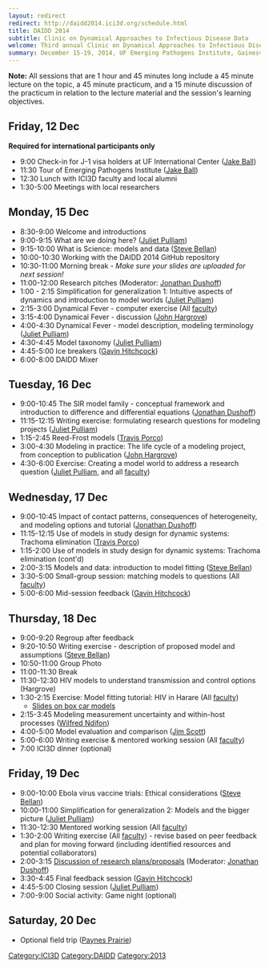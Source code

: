 ```yaml
---
layout: redirect
redirect: http://daidd2014.ici3d.org/schedule.html
title: DAIDD 2014
subtitle: Clinic on Dynamical Approaches to Infectious Disease Data
welcome: Third annual Clinic on Dynamical Approaches to Infectious Disease Data
summary: December 15-19, 2014, UF Emerging Pathogens Institute, Gainesville, FL, USA
---
```

**Note:** All sessions that are 1 hour and 45 minutes long include a 45 minute lecture on the topic, a 45 minute practicum, and a 15 minute discussion of the practicum in relation to the lecture material and the session's learning objectives.

Friday, 12 Dec
--------------
**Required for international participants only**

-   9:00 Check-in for J-1 visa holders at UF International Center ([Jake Ball]({{site.url}}/people/))
-   11:30 Tour of Emerging Pathogens Institute ([Jake Ball]({{site.url}}/people/))
-   12:30 Lunch with ICI3D faculty and local alumni
-   1:30-5:00 Meetings with local researchers

Monday, 15 Dec
--------------

-   8:30-9:00 Welcome and introductions
-   9:00-9:15 What are we doing here? ([Juliet Pulliam]({{site.url}}/people/))
-   9:15-10:00 What is Science: models and data ([Steve Bellan]({{site.url}}/people/))
-   10:00-10:30 Working with the DAIDD 2014 GitHub repository
-   10:30-11:00 Morning break - _Make sure your slides are uploaded for next session!_
-   11:00-12:00 Research pitches (Moderator: [Jonathan Dushoff]({{site.url}}/people/))
-   1:00 - 2:15 Simplification for generalization 1: Intuitive aspects of dynamics and introduction to model worlds ([Juliet Pulliam]({{site.url}}/people/))
-   2:15-3:00 Dynamical Fever - computer exercise (All [faculty]({{site.url}}/people))
-   3:15-4:00 Dynamical Fever - discussion ([John Hargrove]({{site.url}}/people/))
-   4:00-4:30 Dynamical Fever - model description, modeling terminology ([Juliet Pulliam]({{site.url}}/people/))
-   4:30-4:45 Model taxonomy ([Juliet Pulliam]({{site.url}}/people/))
-   4:45-5:00 Ice breakers ([Gavin Hitchcock]({{site.url}}/people/))
-   6:00-8:00 DAIDD Mixer

Tuesday, 16 Dec
---------------

-   9:00-10:45 The SIR model family - conceptual framework and introduction to difference and differential equations ([Jonathan Dushoff]({{site.url}}/people/))
-   11:15-12:15 Writing exercise: formulating research questions for modeling projects ([Juliet Pulliam]({{site.url}}/people/))
-   1:15-2:45 Reed-Frost models ([Travis Porco]({{site.url}}/people/))
-   3:00-4:30 Modeling in practice: The life cycle of a modeling project, from conception to publication ([John Hargrove]({{site.url}}/people/))
-   4:30-6:00 Exercise: Creating a model world to address a research question ([Juliet Pulliam]({{site.url}}/people/), and all [faculty]({{site.url}}/people/))

Wednesday, 17 Dec
-----------------

-   9:00-10:45 Impact of contact patterns, consequences of heterogeneity, and modeling options and tutorial ([Jonathan Dushoff]({{site.url}}/people/))
-   11:15-12:15 Use of models in study design for dynamic systems: Trachoma elimination ([Travis Porco]({{site.url}}/people/))
-   1:15-2:00 Use of models in study design for dynamic systems: Trachoma elimination (cont'd)
-   2:00-3:15 Models and data: introduction to model fitting ([Steve Bellan]({{site.url}}/people/))
-   3:30-5:00 Small-group session: matching models to questions (All [faculty]({{site.url}}/people))
-   5:00-6:00 Mid-session feedback ([Gavin Hitchcock]({{site.url}}/people/))

Thursday, 18 Dec
----------------

-   9:00-9:20 Regroup after feedback
-   9:20-10:50 Writing exercise - description of proposed model and assumptions ([Steve Bellan]({{site.url}}/people/))
-   10:50-11:00 Group Photo
-   11:00-11:30 Break
-   11:30-12:30 HIV models to understand transmission and control options (Hargrove)
-   1:30-2:15 Exercise: Model fitting tutorial: HIV in Harare (All [faculty]({{site.url}}/people))
    -   [Slides on box car models](http://lalashan.mcmaster.ca/theobio/mmed/images/2/25/Distributed_Delay.pdf)
-   2:15-3:45 Modeling measurement uncertainty and within-host processes ([Wilfred Ndifon]({{site.url}}/people/))
-   4:00-5:00 Model evaluation and comparison ([Jim Scott]({{site.url}}/people/))
-   5:00-6:00 Writing exercise & mentored working session (All [faculty]({{site.url}}/people))
-   7:00 ICI3D dinner (optional)

Friday, 19 Dec
--------------

-   9:00-10:00 Ebola virus vaccine trials: Ethical considerations ([Steve Bellan]({{site.url}}/people/))
-   10:00-11:00 Simplification for generalization 2: Models and the bigger picture ([Juliet Pulliam]({{site.url}}/people/))
-   11:30-12:30 Mentored working session (All [faculty]({{site.url}}/people))
-   1:30-2:00 Writing exercise (All [faculty]({{site.url}}/people)) - revise based on peer feedback and plan for moving forward (including identified resources and potential collaborators)
-   2:00-3:15 [Discussion of research plans/proposals](http://lalashan.mcmaster.ca/theobio/MMEDclinic/index.php/DAIDD_2013_participants) (Moderator: [Jonathan Dushoff]({{site.url}}/people/))
-   3:30-4:45 Final feedback session ([Gavin Hitchcock]({{site.url}}/people/))
-   4:45-5:00 Closing session ([Juliet Pulliam]({{site.url}}/people/))
-   7:00-9:00 Social activity: Game night (optional)

Saturday, 20 Dec
----------------

- Optional field trip ([Paynes Prairie](http://en.wikipedia.org/wiki/Paynes_Prairie_Preserve_State_Park))

<Category:ICI3D> <Category:DAIDD> <Category:2013>
